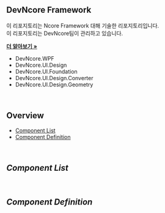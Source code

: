 ## DevNcore Framework

이 리포지토리는 Ncore Framework 대해 기술한 리포지토리입니다. <br />
이 리포지토리는 DevNcore팀이 관리하고 있습니다.  

<a href="https://github.com/devncore/devncore"><strong>더 알아보기 »</strong></a>


- DevNcore.WPF
- DevNcore.UI.Design
- DevNcore.UI.Foundation
- DevNcore.UI.Design.Converter
- DevNcore.UI.Design.Geometry


<br />

## Overview
- [Component List](#Component-List)
- [Component Definition](#Component-Definition)
<br/>

## _Component List_

<br/>

## _Component Definition_
